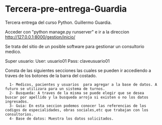 # Tercera-pre-entrega-Guardia
Tercera entrega del curso Python. Guillermo Guardia.


Acceder con "python manage.py runserver"  e ir a la direccion http://127.0.0.1:8000/gestion/inicio/

Se trata del sitio de un posible software para gestionar un consultorio medico.

Super usuario:
  User: usuario01
  Pass: claveusuario01
  
  Consta de las siguientes secciones las cuales se pueden ir accediendo a traves de los botones de la barra del costado.
  
      1- Medicos, pacientes y usuarios  para agregar a la base de datos. A futuro se utilizara para un sistema de turnos.
      2- Busqueda: A traves de la misma se puede elegir que se desea buscar por apellido y la busqueda arroja si existen o no los datos ingresados.
      3- Guia: En esta seccion podemos conocer las referencias de los codigos de especialidades, obras sociales,etc que trabajan con los consultorios.
      4- Base de datos: Muestra los datos solicitados.
      
      
